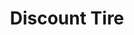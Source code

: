 ---
title: "Discount Tire"
url: /san-antonio/discount-tire-south-new-braunfels-avenue/
shop: tyres
---